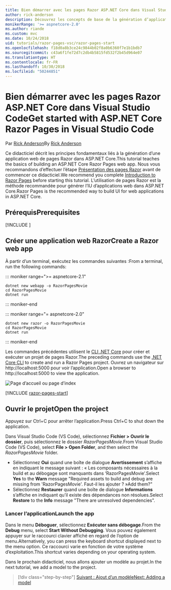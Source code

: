 ```yaml
---
title: Bien démarrer avec les pages Razor ASP.NET Core dans Visual Studio Code
author: rick-anderson
description: Découvrez les concepts de base de la génération d’applications web de pages Razor ASP.NET Core avec Visual Studio Code.
monikerRange: '>= aspnetcore-2.0'
ms.author: riande
ms.custom: mvc
ms.date: 10/24/2018
uid: tutorials/razor-pages-vsc/razor-pages-start
ms.openlocfilehash: f18d0a8b3ce24c9844b02f8a0b6360f7e1b1bdb7
ms.sourcegitcommit: c43a6f1fe72d7c2db4b5815fd532f2b45d964e07
ms.translationtype: HT
ms.contentlocale: fr-FR
ms.lasthandoff: 10/30/2018
ms.locfileid: "50244851"
---
```

# <a name="get-started-with-aspnet-core-razor-pages-in-visual-studio-code"></a><span data-ttu-id="555b6-103">Bien démarrer avec les pages Razor ASP.NET Core dans Visual Studio Code</span><span class="sxs-lookup"><span data-stu-id="555b6-103">Get started with ASP.NET Core Razor Pages in Visual Studio Code</span></span>

<span data-ttu-id="555b6-104">Par [Rick Anderson](https://twitter.com/RickAndMSFT)</span><span class="sxs-lookup"><span data-stu-id="555b6-104">By [Rick Anderson](https://twitter.com/RickAndMSFT)</span></span>

<span data-ttu-id="555b6-105">Ce didacticiel décrit les principes fondamentaux liés à la génération d’une application web de pages Razor dans ASP.NET Core.</span><span class="sxs-lookup"><span data-stu-id="555b6-105">This tutorial teaches the basics of building an ASP.NET Core Razor Pages web app.</span></span> <span data-ttu-id="555b6-106">Nous vous recommandons d’effectuer l’étape [Présentation des pages Razor](xref:razor-pages/index) avant de commencer ce didacticiel.</span><span class="sxs-lookup"><span data-stu-id="555b6-106">We recommend you complete [Introduction to Razor Pages](xref:razor-pages/index) before starting this tutorial.</span></span> <span data-ttu-id="555b6-107">L’utilisation de pages Razor est la méthode recommandée pour générer l’IU d’applications web dans ASP.NET Core.</span><span class="sxs-lookup"><span data-stu-id="555b6-107">Razor Pages is the recommended way to build UI for web applications in ASP.NET Core.</span></span>

## <a name="prerequisites"></a><span data-ttu-id="555b6-108">Prérequis</span><span class="sxs-lookup"><span data-stu-id="555b6-108">Prerequisites</span></span>

[!INCLUDE [](~/includes/net-core-prereqs-vscode.md)]

## <a name="create-a-razor-web-app"></a><span data-ttu-id="555b6-109">Créer une application web Razor</span><span class="sxs-lookup"><span data-stu-id="555b6-109">Create a Razor web app</span></span>

<span data-ttu-id="555b6-110">À partir d’un terminal, exécutez les commandes suivantes :</span><span class="sxs-lookup"><span data-stu-id="555b6-110">From a terminal, run the following commands:</span></span>

::: moniker range=">= aspnetcore-2.1"

```console
dotnet new webapp -o RazorPagesMovie
cd RazorPagesMovie
dotnet run
```

::: moniker-end

::: moniker range="= aspnetcore-2.0"

```console
dotnet new razor -o RazorPagesMovie
cd RazorPagesMovie
dotnet run
```

::: moniker-end

<span data-ttu-id="555b6-111">Les commandes précédentes utilisent le [CLI .NET Core](/dotnet/core/tools/dotnet) pour créer et exécuter un projet de pages Razor.</span><span class="sxs-lookup"><span data-stu-id="555b6-111">The preceding commands use the [.NET Core CLI](/dotnet/core/tools/dotnet) to create and run a Razor Pages project.</span></span> <span data-ttu-id="555b6-112">Ouvrez un navigateur sur http://localhost:5000 pour voir l’application.</span><span class="sxs-lookup"><span data-stu-id="555b6-112">Open a browser to http://localhost:5000 to view the application.</span></span>

![Page d’accueil ou page d’index](../razor-pages/razor-pages-start/_static/home.png)

[!INCLUDE [razor-pages-start](../../includes/RP/razor-pages-start.md)]

## <a name="open-the-project"></a><span data-ttu-id="555b6-114">Ouvrir le projet</span><span class="sxs-lookup"><span data-stu-id="555b6-114">Open the project</span></span>

<span data-ttu-id="555b6-115">Appuyez sur Ctrl+C pour arrêter l’application.</span><span class="sxs-lookup"><span data-stu-id="555b6-115">Press Ctrl+C to shut down the application.</span></span>

<span data-ttu-id="555b6-116">Dans Visual Studio Code (VS Code), sélectionnez **Fichier > Ouvrir le dossier**, puis sélectionnez le dossier *RazorPagesMovie*.</span><span class="sxs-lookup"><span data-stu-id="555b6-116">From Visual Studio Code (VS Code), select **File > Open Folder**, and then select the *RazorPagesMovie* folder.</span></span>

- <span data-ttu-id="555b6-117">Sélectionnez **Oui** quand une boîte de dialogue **Avertissement** s’affiche en indiquant le message suivant : « Les composants nécessaires à la build et au débogage sont manquants dans ‘RazorPagesMovie’.</span><span class="sxs-lookup"><span data-stu-id="555b6-117">Select **Yes** to the **Warn** message "Required assets to build and debug are missing from 'RazorPagesMovie'.</span></span> <span data-ttu-id="555b6-118">Faut-il les ajouter ? »</span><span class="sxs-lookup"><span data-stu-id="555b6-118">Add them?"</span></span>
- <span data-ttu-id="555b6-119">Sélectionnez **Restaurer** quand une boîte de dialogue **Informations** s’affiche en indiquant qu’il existe des dépendances non résolues.</span><span class="sxs-lookup"><span data-stu-id="555b6-119">Select **Restore** to the **Info** message "There are unresolved dependencies".</span></span>

### <a name="launch-the-app"></a><span data-ttu-id="555b6-120">Lancer l’application</span><span class="sxs-lookup"><span data-stu-id="555b6-120">Launch the app</span></span>

<span data-ttu-id="555b6-121">Dans le menu **Déboguer**, sélectionnez **Exécuter sans débogage**.</span><span class="sxs-lookup"><span data-stu-id="555b6-121">From the **Debug** menu, select **Start Without Debugging**.</span></span> <span data-ttu-id="555b6-122">Vous pouvez également appuyer sur le raccourci clavier affiché en regard de l’option de menu.</span><span class="sxs-lookup"><span data-stu-id="555b6-122">Alternatively, you can press the keyboard shortcut displayed next to the menu option.</span></span> <span data-ttu-id="555b6-123">Ce raccourci varie en fonction de votre système d’exploitation.</span><span class="sxs-lookup"><span data-stu-id="555b6-123">This shortcut varies depending on your operating system.</span></span>

<span data-ttu-id="555b6-124">Dans le prochain didacticiel, nous allons ajouter un modèle au projet.</span><span class="sxs-lookup"><span data-stu-id="555b6-124">In the next tutorial, we add a model to the project.</span></span> 

> [!div class="step-by-step"]
> [<span data-ttu-id="555b6-125">Suivant : Ajout d’un modèle</span><span class="sxs-lookup"><span data-stu-id="555b6-125">Next: Adding a model</span></span>](xref:tutorials/razor-pages-vsc/model)  
